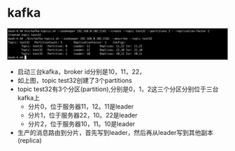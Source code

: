 
# kafka

![image2](img/image2.png)
- 启动三台kafka，broker id分别是10，11，22，
- 如上图，topic test32创建了3个partitions
- topic test32有3个分区(partition),分别是0，1，2这三个分区分别位于三台kafka上
  - 分片0，位于服务器11，12。11是leader
  - 分片1，位于服务器22，10。22是leader
  - 分片2，位于服务器10，11。10是leader
- 生产的消息路由到分片，首先写到leader，然后再从leader写到其他副本(replica)